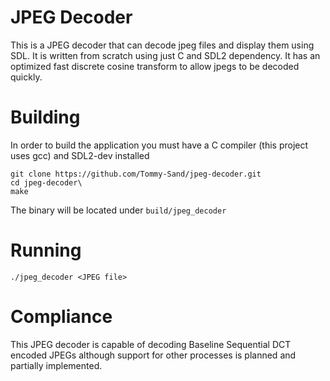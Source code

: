 # JPEG Decoder

This is a JPEG decoder that can decode jpeg files and display them using SDL. It is written from scratch using just C and SDL2 dependency. It has an optimized fast discrete cosine transform to allow jpegs to be decoded quickly.

# Building
In order to build the application you must have a C compiler (this project uses gcc) and SDL2-dev installed
```
git clone https://github.com/Tommy-Sand/jpeg-decoder.git
cd jpeg-decoder\
make
```
The binary will be located under `build/jpeg_decoder`
# Running 
`./jpeg_decoder <JPEG file>`

# Compliance 
This JPEG decoder is capable of decoding Baseline Sequential DCT encoded JPEGs although support for other processes is planned and partially implemented.
